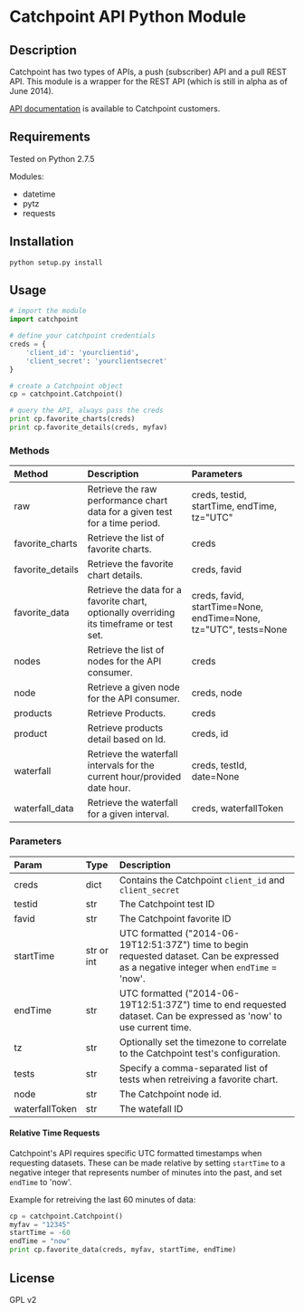 # Catchpoint API Python Module

## Description
Catchpoint has two types of APIs, a push (subscriber) API and a pull REST API. This module is a wrapper for the REST API (which is still in alpha as of June 2014).

[API documentation](https://io.catchpoint.com/ui/Help) is available to Catchpoint customers.

## Requirements

Tested on Python 2.7.5

Modules: 
* datetime
* pytz
* requests

## Installation

`python setup.py install`

## Usage

```python
# import the module
import catchpoint

# define your catchpoint credentials
creds = {
    'client_id': 'yourclientid',
    'client_secret': 'yourclientsecret'
}

# create a Catchpoint object
cp = catchpoint.Catchpoint()

# query the API, always pass the creds
print cp.favorite_charts(creds)
print cp.favorite_details(creds, myfav)
```

### Methods

| Method  |  Description  | Parameters |
| :------ | :------------ | :--------- |
| raw     | Retrieve the raw performance chart data for a given test for a time period. | creds, testid, startTime, endTime, tz="UTC" |
| favorite_charts | Retrieve the list of favorite charts. | creds |
| favorite_details | Retrieve the favorite chart details. | creds, favid |
| favorite_data | Retrieve the data for a favorite chart, optionally overriding its timeframe or test set. | creds, favid, startTime=None, endTime=None, tz="UTC", tests=None |
| nodes | Retrieve the list of nodes for the API consumer. | creds |
| node | Retrieve a given node for the API consumer. | creds, node |
| products | Retrieve Products. | creds |
| product | Retrieve products detail based on Id. | creds, id |
| waterfall | Retrieve the waterfall intervals for the current hour/provided date hour. | creds, testId, date=None |
| waterfall_data | Retrieve the waterfall for a given interval. | creds, waterfallToken |

### Parameters

| Param | Type | Description |
| :---- | :--- | :---------- |
| creds | dict | Contains the Catchpoint `client_id` and `client_secret` |
| testid | str | The Catchpoint test ID |
| favid | str | The Catchpoint favorite ID |
| startTime | str or int | UTC formatted ("2014-06-19T12:51:37Z") time to begin requested dataset. Can be expressed as a negative integer when `endTime` = 'now'. |
| endTime | str | UTC formatted ("2014-06-19T12:51:37Z") time to end requested dataset. Can be expressed as 'now' to use current time. |
| tz | str | Optionally set the timezone to correlate to the Catchpoint test's configuration. |
| tests | str | Specify a comma-separated list of tests when retreiving a favorite chart.
| node | str | The Catchpoint node id. |
| waterfallToken | str | The watefall ID |


#### Relative Time Requests
Catchpoint's API requires specific UTC formatted timestamps when requesting datasets. These can be made relative by setting `startTime` to a negative integer that represents number of minutes into the past, and set `endTime` to 'now'.

Example for retreiving the last 60 minutes of data:

```python
cp = catchpoint.Catchpoint()
myfav = "12345"
startTime = -60
endTime = "now"
print cp.favorite_data(creds, myfav, startTime, endTime)
```
## License

GPL v2
